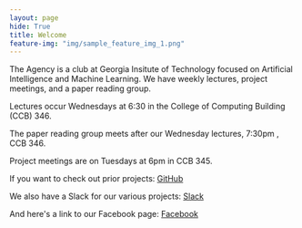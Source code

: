 ```yaml
---
layout: page
hide: True
title: Welcome
feature-img: "img/sample_feature_img_1.png"
---
```


The Agency is a club at Georgia Insitute of Technology focused on Artificial Intelligence and Machine Learning. We have weekly lectures, project meetings, and a paper reading group.

Lectures occur Wednesdays at 6:30 in the College of Computing Building (CCB) 346. 

The paper reading group meets after our Wednesday lectures, 7:30pm , CCB 346.

Project meetings are on Tuesdays at 6pm in CCB 345.

If you want to check out prior projects: [GitHub](https://github.com/gtagency)

We also have a Slack for our various projects: [Slack](https://gtagency.slack.com/)

And here's a link to our Facebook page: [Facebook](https://www.facebook.com/gtagency/)
